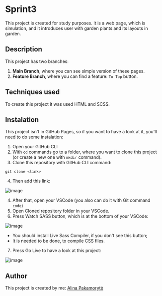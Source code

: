 # Sprint3
This project is created for study purposes. It is a web page, which is simulation, and it introduces user with garden plants and its layouts in garden.

## Description
This project has two branches:
1. **Main Branch**, where you can see simple version of these pages.
2. **Feature Branch**, where you can find a feature: ```To Top``` button.

## Techniques used
To create this project it was used HTML and SCSS.

## Instalation
This project isn't in GitHub Pages, so if you want to have a look at it, you'll need to do some instalation:
1. Open your GitHub CLI
2. With ```cd``` commands go to a folder, where you want to clone this project (or create a new one with ```mkdir``` command).
3. Clone this repository with GitHub CLI command:

``` git clone <link> ```

4. Then add this link:


![image](https://user-images.githubusercontent.com/99712422/161384657-d0af20dc-f76f-497f-9038-0ddd0d9174ce.png)


4. After that, open your VSCode (you also can do it with Git command ```code```)
5. Open Cloned repository folder in your VSCode.
6. Press Watch SASS button, which is at the bottom of your VSCode:


![image](https://user-images.githubusercontent.com/99712422/161115893-e841d7c6-5397-455f-96c1-2e36ddae854c.png)


   * You should install Live Sass Compiler, if you don't see this button;
   * It is needed to be done, to compile CSS files.
7. Press Go Live to have a look at this project:


![image](https://user-images.githubusercontent.com/99712422/161116608-be3e5858-189a-4f05-8cae-5f4904aceca9.png)


## Author
This project is created by me: [Alina Pakamorytė](https://www.linkedin.com/in/alina-pakamoryt%C4%97-73a66377/)

